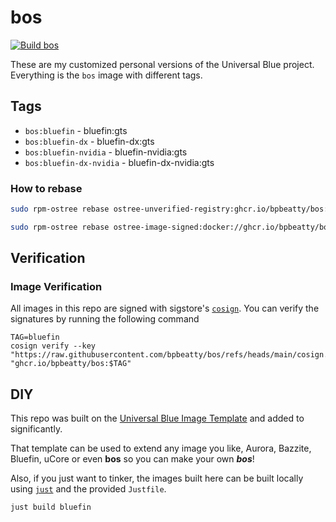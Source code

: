 # bos

[![Build bos](https://github.com/bpbeatty/bos/actions/workflows/build.yml/badge.svg)](https://github.com/bpbeatty/bos/actions/workflows/build.yml)

These are my customized personal versions of the Universal Blue project. Everything is the `bos` image with different tags.

## Tags

- `bos:bluefin` - bluefin:gts
- `bos:bluefin-dx` - bluefin-dx:gts
- `bos:bluefin-nvidia` - bluefin-nvidia:gts
- `bos:bluefin-dx-nvidia` - bluefin-dx-nvidia:gts

### How to rebase

```bash
sudo rpm-ostree rebase ostree-unverified-registry:ghcr.io/bpbeatty/bos:TAG
```

```bash
sudo rpm-ostree rebase ostree-image-signed:docker://ghcr.io/bpbeatty/bos:TAG
```

## Verification

### Image Verification
All images in this repo are signed with sigstore's [`cosign`](https://github.com/sigstore/cosign). You can verify the signatures by running the following command

```console
TAG=bluefin
cosign verify --key "https://raw.githubusercontent.com/bpbeatty/bos/refs/heads/main/cosign.pub" "ghcr.io/bpbeatty/bos:$TAG"
```

## DIY

This repo was built on the [Universal Blue Image Template](https://github.com/ublue-os/image-template) and added to significantly.

That template can be used to extend any image you like, Aurora, Bazzite, Bluefin, uCore or even **bos** so you can make your own ***bos***!

Also, if you just want to tinker, the images built here can be built locally using [`just`](https://just.systems/) and the provided `Justfile`.

```
just build bluefin
```
